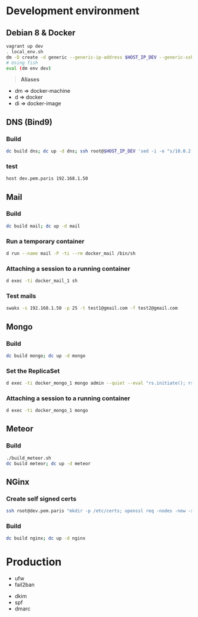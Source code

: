 # Development environment
## Debian 8 & Docker
```sh
vagrant up dev
. local_env.sh
dm -D create -d generic --generic-ip-address $HOST_IP_DEV --generic-ssh-user root --generic-ssh-key ~/.ssh/id_rsa  dev
# Using fish
eval (dm env dev)
```

> **Aliases**
  + dm => docker-machine
  + d => docker
  + di => docker-image

## DNS (Bind9)
### Build
```sh
dc build dns; dc up -d dns; ssh root@$HOST_IP_DEV 'sed -i -e "s/10.0.2.3/192.168.1.50/" /etc/resolv.conf'
```

### test
```sh
host dev.pem.paris 192.168.1.50
```

## Mail
### Build
```sh
dc build mail; dc up -d mail
```

### Run a temporary container
```sh
d run --name mail -P -ti --rm docker_mail /bin/sh
```

### Attaching a session to a running container
```sh
d exec -ti docker_mail_1 sh
```

### Test mails
```sh
swaks -s 192.168.1.50 -p 25 -t test1@gmail.com -f test2@gmail.com
```
## Mongo
### Build
```sh
dc build mongo; dc up -d mongo
```

### Set the ReplicaSet
```sh
d exec -ti docker_mongo_1 mongo admin --quiet --eval "rs.initiate(); rs.conf();"
```

### Attaching a session to a running container
```sh
d exec -ti docker_mongo_1 mongo
```

## Meteor
### Build
```sh
./build_meteor.sh
dc build meteor; dc up -d meteor
```

## NGinx
### Create self signed certs
```sh
ssh root@dev.pem.paris "mkdir -p /etc/certs; openssl req -nodes -new -x509 -keyout /etc/certs/server.key -out /etc/certs/server.crt -subj '/C=FR/ST=Paris/L=Paris/CN=dev.pem.paris'"
```

### Build
```sh
dc build nginx; dc up -d nginx
```

# Production
+ ufw
+ fail2ban
* dkim
* spf
* dmarc
